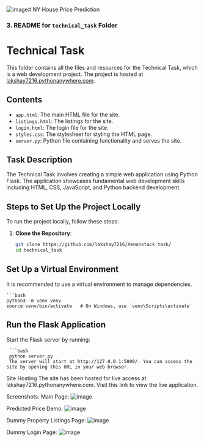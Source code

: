 ![image](https://github.com/user-attachments/assets/ae466348-9bee-443f-bc42-d0bb7de9bbe8)# NY House Price Prediction
 

### 3. README for `technical_task` Folder

# Technical Task

This folder contains all the files and resources for the Technical Task, which is a web development project. The project is hosted at [lakshay7216.pythonanywhere.com](https://lakshay7216.pythonanywhere.com/).

## Contents

- `app.html`: The main HTML file for the site.
- `listings.html`: The listings for the site.
- `login.html`: The login file for the site.
- `styles.css`: The stylesheet for styling the HTML page.
- `server.py`: Python file containing functionality and serves the site.

## Task Description

The Technical Task involves creating a simple web application using Python Flask. The application showcases fundamental web development skills including HTML, CSS, JavaScript, and Python backend development.

## Steps to Set Up the Project Locally

To run the project locally, follow these steps:

1. **Clone the Repository**:
   ```bash
   git clone https://github.com/lakshay7216/Xenonstack_task/
   cd technical_task

## Set Up a Virtual Environment

It is recommended to use a virtual environment to manage dependencies.

    ```bash
    python3 -m venv venv
    source venv/bin/activate   # On Windows, use `venv\Scripts\activate`

## Run the Flask Application
Start the Flask server by running:

     ```bash
     python server.py
     The server will start at http://127.0.0.1:5000/. You can access the site by opening this URL in your web browser.

Site Hosting
The site has been hosted for live access at lakshay7216.pythonanywhere.com. Visit this link to view the live application.

Screenshots:
Main Page:
![image](https://github.com/user-attachments/assets/dc82b3a4-dace-463b-9741-2d72be11e3a8)

Predicted Price Demo:
![image](https://github.com/user-attachments/assets/237eabff-21ac-49b6-ac50-374a6b7aef35)

Dummy Property Listings Page:
![image](https://github.com/user-attachments/assets/cdd9a114-82bc-4602-b629-50f9525bb0d1)

Dummy Login Page:
![image](https://github.com/user-attachments/assets/876d1ceb-0f5b-4cc6-a300-80e8ac85ccb7)


